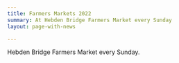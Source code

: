 ```yaml
---
title: Farmers Markets 2022
summary: At Hebden Bridge Farmers Market every Sunday
layout: page-with-news

---
```

Hebden Bridge Farmers Market every Sunday.